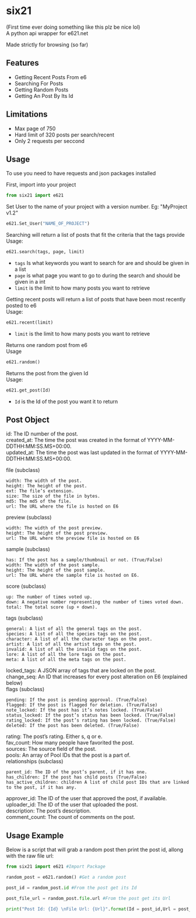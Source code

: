 
# six21

(First time ever doing something like this plz be nice lol)  <br />
A python api wrapper for e621.net

Made strictly for browsing (so far)



## Features

- Getting Recent Posts From e6
- Searching For Posts
- Getting Random Posts
- Getting An Post By Its Id

## Limitations
- Max page of 750
- Hard limit of 320 posts per search/recent
- Only 2 requests per seccond

## Usage 
To use you need to have requests and json packages installed

First, import into your project
```python
from six21 import e621
```

Set User to the name of your project with a version number. Eg: "MyProject v1.2"
```python
e621.Set_User("NAME_OF_PROJECT")
```
<Searching>

Searching will return a list of posts that fit the criteria that the tags provide  
Usage:
```python
e621.search(tags, page, limit)
```
- ```tags``` Is what keywords you want to search for are and should be given in a list  
- ```page``` is what page you want to go to during the search and should be given in a int  
- ```limit``` is the limit to how many posts you want to retrieve  


<Recent Posts>

Getting recent posts will return a list of posts that have been most recently posted to e6  
Usage:
```python
e621.recent(limit)
```
- ```limit``` is the limit to how many posts you want to retrieve  

<Random>

Returns one random post from e6  
Usage
```python
e621.random()
```
<Get Post>

Returns the post from the given Id  
Usage:
```python
e621.get_post(Id)
```
- ```Id``` is the Id of the post you want it to return



## Post Object

<A single post object is as follows>  
id: The ID number of the post.  <br />
created_at: The time the post was created in the format of YYYY-MM-DDTHH:MM:SS.MS+00:00.  <br />
updated_at: The time the post was last updated in the format of YYYY-MM-DDTHH:MM:SS.MS+00:00.  <br />

file (subclass)

    width: The width of the post.
    height: The height of the post.
    ext: The file’s extension.
    size: The size of the file in bytes.
    md5: The md5 of the file.
    url: The URL where the file is hosted on E6

preview (subclass)

    width: The width of the post preview.
    height: The height of the post preview.
    url: The URL where the preview file is hosted on E6

sample (subclass)

    has: If the post has a sample/thumbnail or not. (True/False)
    width: The width of the post sample.
    height: The height of the post sample.
    url: The URL where the sample file is hosted on E6.

score (subclass)

    up: The number of times voted up.
    down: A negative number representing the number of times voted down.
    total: The total score (up + down).

tags (subclass)

    general: A list of all the general tags on the post.
    species: A list of all the species tags on the post.
    character: A list of all the character tags on the post.
    artist: A list of all the artist tags on the post.
    invalid: A list of all the invalid tags on the post.
    lore: A list of all the lore tags on the post.
    meta: A list of all the meta tags on the post.

locked_tags: A JSON array of tags that are locked on the post.  <br />
change_seq: An ID that increases for every post alteration on E6 (explained below)  <br />
flags (subclass)

    pending: If the post is pending approval. (True/False)
    flagged: If the post is flagged for deletion. (True/False)
    note_locked: If the post has it’s notes locked. (True/False)
    status_locked: If the post’s status has been locked. (True/False)
    rating_locked: If the post’s rating has been locked. (True/False)
    deleted: If the post has been deleted. (True/False)

rating: The post’s rating. Either s, q or e.  <br />
fav_count: How many people have favorited the post.  <br />
sources: The source field of the post.  <br />
pools: An array of Pool IDs that the post is a part of.  <br />
relationships (subclass) 

    parent_id: The ID of the post’s parent, if it has one.
    has_children: If the post has child posts (True/False)
    has_active_children: children A list of child post IDs that are linked to the post, if it has any.

approver_id: The ID of the user that approved the post, if available.  <br />
uploader_id: The ID of the user that uploaded the post.  <br />
description: The post’s description.  <br />
comment_count: The count of comments on the post.  <br />
## Usage Example

Below is a script that will grab a random post then print the post id, allong with the raw file url:
```python
from six21 import e621 #Import Package

random_post = e621.random() #Get a random post

post_id = random_post.id #From the post get its Id

post_file_url = random_post.file.url #From the post get its Url

print("Post Id: {Id} \nFile Url: {Url}".format(Id = post_id,Url = post_file_url )) #Print Id and Url
```
